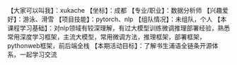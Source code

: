 【大家可以叫我】：xukache
【坐标】：成都
【专业/职业】：数据分析师
【兴趣爱好】：游泳、滑雪
【项目技能】：pytorch、nlp
【组队情况】：未组队，个人
【本课程学习基础】：对nlp领域有较深理解，有过大模型训练微调推理部署经验，熟悉常用深度学习框架，主流大模型，常用微调方法，推理框架，部署框架，pythonweb框架，前后端全栈
【本期活动目标】：了解书生浦语全链条开源体系，一起学习交流
